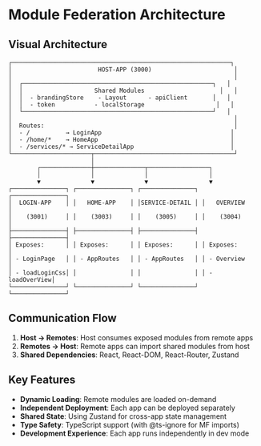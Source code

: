 # Module Federation Architecture

## Visual Architecture

```
┌─────────────────────────────────────────────────────────────┐
│                        HOST-APP (3000)                       │
│                                                              │
│  ┌─────────────────────────────────────────────────────┐   │
│  │                    Shared Modules                     │   │
│  │  - brandingStore    - Layout      - apiClient       │   │
│  │  - token           - localStorage                    │   │
│  └─────────────────────────────────────────────────────┘   │
│                                                              │
│  Routes:                                                     │
│  - /          → LoginApp                                    │
│  - /home/*    → HomeApp                                     │
│  - /services/* → ServiceDetailApp                           │
└──────────────────────┬───────────────────────────────────────┘
                       │
        ┌──────────────┼──────────────┬─────────────────┐
        │              │              │                 │
        ▼              ▼              ▼                 ▼
┌───────────────┐ ┌───────────────┐ ┌───────────────┐ ┌───────────────┐
│  LOGIN-APP    │ │   HOME-APP    │ │SERVICE-DETAIL │ │   OVERVIEW    │
│    (3001)     │ │    (3003)     │ │    (3005)     │ │    (3004)     │
├───────────────┤ ├───────────────┤ ├───────────────┤ ├───────────────┤
│ Exposes:      │ │ Exposes:      │ │ Exposes:      │ │ Exposes:      │
│ - LoginPage   │ │ - AppRoutes   │ │ - AppRoutes   │ │ - Overview    │
│ - loadLoginCss│ │               │ │               │ │ - loadOverView│
└───────────────┘ └───────────────┘ └───────────────┘ └───────────────┘
```

## Communication Flow

1. **Host → Remotes**: Host consumes exposed modules from remote apps
2. **Remotes → Host**: Remote apps can import shared modules from host
3. **Shared Dependencies**: React, React-DOM, React-Router, Zustand

## Key Features

- **Dynamic Loading**: Remote modules are loaded on-demand
- **Independent Deployment**: Each app can be deployed separately
- **Shared State**: Using Zustand for cross-app state management
- **Type Safety**: TypeScript support (with @ts-ignore for MF imports)
- **Development Experience**: Each app runs independently in dev mode
